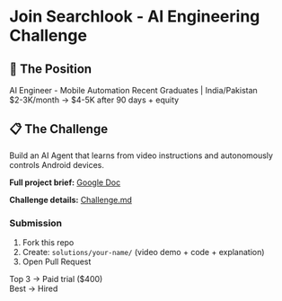 # Join Searchlook - AI Engineering Challenge

## 🎯 The Position
AI Engineer - Mobile Automation
Recent Graduates | India/Pakistan  
$2-3K/month → $4-5K after 90 days + equity

## 📋 The Challenge

Build an AI Agent that learns from video instructions and autonomously controls Android devices.

**Full project brief:** [Google Doc](https://docs.google.com/document/d/1L-YF_Ragbx6BlWVraV1YauE3_91N09pMp_FXKqacAb4/edit?usp=sharing)

**Challenge details:** [Challenge.md](./Challenge.md)

### Submission
1. Fork this repo
2. Create: `solutions/your-name/` (video demo + code + explanation)
3. Open Pull Request

Top 3 → Paid trial ($400)  
Best → Hired
